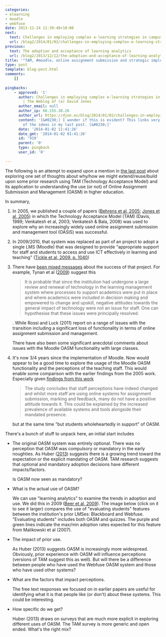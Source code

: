 ```yaml
---
categories:
- elearning
- moodle
- webfuse
date: 2013-12-24 11:39:40+10:00
next:
  text: Challenges in employing complex e-learning strategies in campus-based universities
  url: /blog2/2014/01/02/challenges-in-employing-complex-e-learning-strategies-in-campus-based-universities/
previous:
  text: The adoption and acceptance of learning analytics
  url: /blog2/2013/12/12/the-adoption-and-acceptance-of-learning-analytics/
title: '"TAM, #moodle, online assignment submission and strategic implementation"'
type: post
template: blog-post.html
comments:
    []
    
pingbacks:
    - approved: '1'
      author: Challenges in employing complex e-learning strategies in campus-based universities
        | The Weblog of (a) David Jones
      author_email: null
      author_ip: 66.155.38.26
      author_url: https://djon.es/blog/2014/01/02/challenges-in-employing-complex-e-learning-strategies-in-campus-based-universities/
      content: '[&#8230;] I wonder if this is evident? This links very nicely with some
        of the ideas in my last post. [&#8230;]'
      date: '2014-01-02 11:41:26'
      date_gmt: '2014-01-02 01:41:26'
      id: '919'
      parent: '0'
      type: pingback
      user_id: '0'
    
---
```

The following is an attempt to expand upon a mention in [the last post](/blog2/2013/12/12/the-adoption-and-acceptance-of-learning-analytics/) about exploring one set of thoughts about why/how we might extend/reuse/build upon some prior research using TAM (Technology Acceptance Model) and its application to understanding the use (or not) of Online Assignment Submission and Management (OASM) in higher education.

In summary,

1. In 2005, we published a couple of papers ([Behrens et al, 2005](http://djon.es/blog/wp-content/uploads/2008/12/cameraready_v3.pdf); [Jones et al, 2005](http://djon.es/blog/wp-content/uploads/2008/12/oasissubmit_v3.pdf)) in which the Technology Acceptance Model (TAM) (Davis, 1989; Venkatesh et al, 2003; Venkatesh & Bala, 2008) was used to explore why an increasingly widely used online assignment submission and management tool (OASIS) was successful.
2. In 2009/2010, that system was replaced as part of an project to adopt a single LMS (Moodle) that was designed to provide "appropriate support for staff and students to access and use ICT effectively in learning and teaching" ([Tickle et al, 2009, p. 1040](http://www.ascilite.org.au/conferences/auckland09/procs/tickle.pdf))
3. There have [been mixed messages](/blog2/2013/10/09/dissenting-views-of-institutional-e-learning/) about the success of that project. For example, Tynan et al ([2009](http://www.olt.gov.au/project-e-teaching-leadership-une-2009)) suggest this
    
    > It is probable that since the institution had undergone a large review and renewal of technology in the learning management system where processes to support academics were put in place and where academics were included in decision making and empowered to change and upskill, negative attitudes towards the general impact of technology were not an issue for staff. One can hypothesise that these issues were principally resolved.
    
    . While Rossi and Luck (2011) report on a range of issues with the transition including a significant loss of functionality in terms of online assignment submission and management.
    
    There have also been some significant anecdotal comments about issues with the Moodle OASM functionality with large classes.
    
4. It's now 3/4 years since the implementation of Moodle. Now would appear to be a good time to explore the usage of the Moodle OASM functionality and the perceptions of the teaching staff. This would enable some comparison with the earlier findings from the 2005 work. Especially given [findings from this work](http://www.ascilite.org.au/conferences/sydney13/program/posters/huber-assignment.pdf)
    
    > The study concludes that staff perceptions have indeed changed and whilst more staff are using online systems for assignment submission, marking and feedback, many do not have a positive attitude towards it. This could be explained by the increased prevalence of available systems and tools alongside their mandated presence.
    
    but at the same time "but students wholeheartedly in support" of OASM.

There's a bunch of stuff to unpack here, an initial start includes

- The original OASM system was entirely optional. There was no perception that OASM was compulsory or mandatory in the early noughties. As Huber ([2013](http://www.ascilite.org.au/conferences/sydney13/program/posters/huber-assignment.pdf)) suggests there is a growing trend toward the expectation or the explicit mandating of OASM. TAM research suggests that optional and mandatory adoption decisions have different impacts/factors.
    
    Is OASM now seen as mandatory?
    
- What is the actual use of OASM?
    
    We can use "learning analytics" to examine the trends in adoption and use. We did this in 2009 ([Beer et al, 2009](http://indicatorsproject.wordpress.com/2009/10/09/the-indicators-project-identifying-effective-learning-adoption-activity-grades-and-external-factors/)). The image below (click on it to see it larger) compares the use of "evaluating students" features between the institution's prior LMSes: Blackboard and Webfuse. "Evaluating students" includes both OASM and quizzes. The purple and green lines indicate the max/min adoption rates expected for this feature from Malikowski et al (2007).
    
- The impact of prior use.
    
    As Huber (2013) suggests OASM is increasingly more widespread. Obviously, prior experience with OASM will influence perceptions (versions of TAM suggest this as well). But will there be a difference between people who have used the Webfuse OASM system and those who have used other systems?
    
- What are the factors that impact perceptions.
    
    The free text responses we focused on in earlier papers are useful for identifying what it is that people like (or don't) about these systems. This could be interesting.
    
- How specific do we get?
    
    Huber (2013) draws on surveys that are much more explicit in exploring different uses of OASM. The TAM survey is more generic and open ended. What's the right mix?